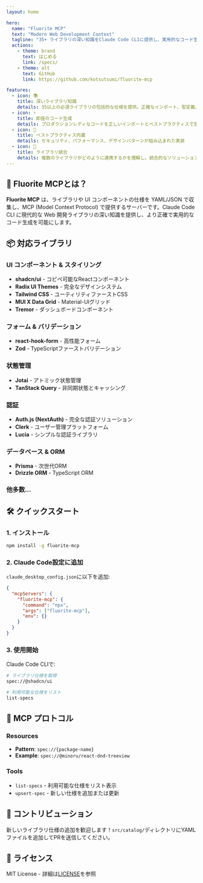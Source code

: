 ```yaml
---
layout: home

hero:
  name: "Fluorite MCP"
  text: "Modern Web Development Context"
  tagline: "35+ ライブラリの深い知識をClaude Code CLIに提供し、実用的なコード生成を実現"
  actions:
    - theme: brand
      text: はじめる
      link: /specs/
    - theme: alt
      text: GitHub
      link: https://github.com/kotsutsumi/fluorite-mcp

features:
  - icon: 📚
    title: 深いライブラリ知識
    details: 35以上の必須ライブラリの包括的な仕様を提供。正確なインポート、型定義、実装パターンを含む
  - icon: ⚡
    title: 即座のコード生成
    details: プロダクションレディなコードを正しいインポートとベストプラクティスで生成
  - icon: 🎯
    title: ベストプラクティス内蔵
    details: セキュリティ、パフォーマンス、デザインパターンが組み込まれた実装
  - icon: 🔄
    title: ライブラリ統合
    details: 複数のライブラリがどのように連携するかを理解し、統合的なソリューションを提供
---
```


## 🚀 Fluorite MCPとは？

**Fluorite MCP** は、ライブラリや UI コンポーネントの仕様を YAML/JSON で収集し、MCP (Model Context Protocol) で提供するサーバーです。Claude Code CLI に現代的な Web 開発ライブラリの深い知識を提供し、より正確で実用的なコード生成を可能にします。

## 📦 対応ライブラリ

### UI コンポーネント & スタイリング
- **shadcn/ui** - コピペ可能なReactコンポーネント
- **Radix UI Themes** - 完全なデザインシステム  
- **Tailwind CSS** - ユーティリティファーストCSS
- **MUI X Data Grid** - Material-UIグリッド
- **Tremor** - ダッシュボードコンポーネント

### フォーム & バリデーション
- **react-hook-form** - 高性能フォーム
- **Zod** - TypeScriptファーストバリデーション

### 状態管理
- **Jotai** - アトミック状態管理
- **TanStack Query** - 非同期状態とキャッシング

### 認証
- **Auth.js (NextAuth)** - 完全な認証ソリューション
- **Clerk** - ユーザー管理プラットフォーム
- **Lucia** - シンプルな認証ライブラリ

### データベース & ORM
- **Prisma** - 次世代ORM
- **Drizzle ORM** - TypeScript ORM

### 他多数...

## 🛠️ クイックスタート

### 1. インストール

```bash
npm install -g fluorite-mcp
```

### 2. Claude Code設定に追加

`claude_desktop_config.json`に以下を追加:

```json
{
  "mcpServers": {
    "fluorite-mcp": {
      "command": "npx",
      "args": ["fluorite-mcp"],
      "env": {}
    }
  }
}
```

### 3. 使用開始

Claude Code CLIで:

```bash
# ライブラリ仕様を取得
spec://@shadcn/ui

# 利用可能な仕様をリスト
list-specs
```

## 📖 MCP プロトコル

### Resources
- **Pattern**: `spec://{package-name}`
- **Example**: `spec://@minoru/react-dnd-treeview`

### Tools
- `list-specs` - 利用可能な仕様をリスト表示
- `upsert-spec` - 新しい仕様を追加または更新

## 🤝 コントリビューション

新しいライブラリ仕様の追加を歓迎します！`src/catalog/`ディレクトリにYAMLファイルを追加してPRを送信してください。

## 📄 ライセンス

MIT License - 詳細は[LICENSE](https://github.com/kotsutsumi/fluorite-mcp/blob/main/LICENSE)を参照
